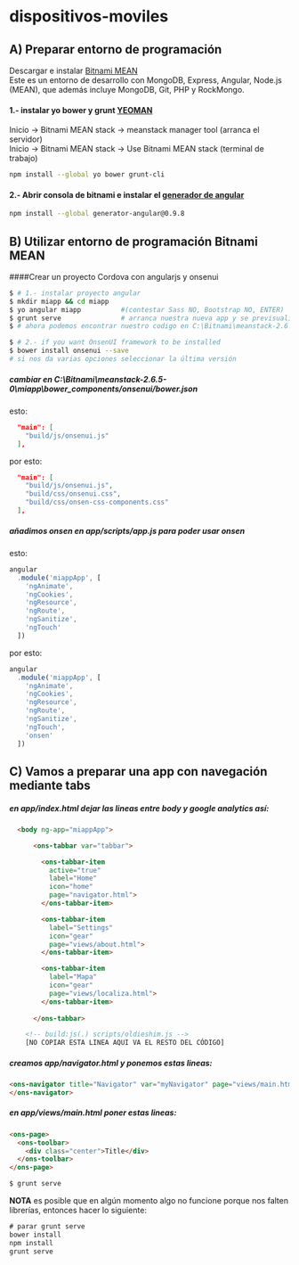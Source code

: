 dispositivos-moviles
====================

## A) Preparar entorno de programación
Descargar e instalar [Bitnami MEAN](https://bitnami.com/stack/mean)  
Este es un entorno de desarrollo con MongoDB, Express, Angular, Node.js (MEAN), que además incluye
 MongoDB, Git, PHP y RockMongo.   

#### 1.- instalar yo bower y grunt [YEOMAN](http://yeoman.io/codelab/setup.html)
Inicio -> Bitnami MEAN stack -> meanstack manager tool  (arranca el servidor)  
Inicio -> Bitnami MEAN stack -> Use Bitnami MEAN stack  (terminal de trabajo)

```bash
npm install --global yo bower grunt-cli
```
#### 2.- Abrir consola de bitnami e instalar el [generador de angular](https://github.com/yeoman/generator-angular)
```bash
npm install --global generator-angular@0.9.8
```


## B) Utilizar entorno de programación Bitnami MEAN
  
####Crear un proyecto Cordova con angularjs y onsenui
```bash
$ # 1.- instalar proyecto angular
$ mkdir miapp && cd miapp
$ yo angular miapp          #(contestar Sass NO, Bootstrap NO, ENTER)
$ grunt serve               # arranca nuestra nueva app y se previsualiza en http://localhost:9000
$ # ahora podemos encontrar nuestro codigo en C:\Bitnami\meanstack-2.6.5-0\miapp

$ # 2.- if you want OnsenUI framework to be installed
$ bower install onsenui --save
# si nos da varias opciones seleccionar la última versión
```
##### cambiar en C:\Bitnami\meanstack-2.6.5-0\miapp\bower_components/onsenui/bower.json
esto:
```json
  "main": [
    "build/js/onsenui.js"
  ],
```
por esto:
```json
  "main": [
    "build/js/onsenui.js",
    "build/css/onsenui.css",
    "build/css/onsen-css-components.css"
  ],
```

##### añadimos onsen en app/scripts/app.js para poder usar onsen
esto:
```javascript
angular
  .module('miappApp', [
    'ngAnimate',
    'ngCookies',
    'ngResource',
    'ngRoute',
    'ngSanitize',
    'ngTouch'
  ])
```
por esto:
```javascript
angular
  .module('miappApp', [
    'ngAnimate',
    'ngCookies',
    'ngResource',
    'ngRoute',
    'ngSanitize',
    'ngTouch',
    'onsen'
  ])
```

## C) Vamos a preparar una app con navegación mediante tabs
#####  en app/index.html dejar las lineas entre body y google analytics así:

```html
  <body ng-app="miappApp">

      <ons-tabbar var="tabbar">

        <ons-tabbar-item
          active="true"
          label="Home"
          icon="home"
          page="navigator.html">
        </ons-tabbar-item>

        <ons-tabbar-item
          label="Settings"
          icon="gear"
          page="views/about.html">
        </ons-tabbar-item>

        <ons-tabbar-item
          label="Mapa"
          icon="gear"
          page="views/localiza.html">
        </ons-tabbar-item>
        
      </ons-tabbar>

    <!-- build:js(.) scripts/oldieshim.js -->
    [NO COPIAR ESTA LINEA AQUI VA EL RESTO DEL CÓDIGO]
```

#####  creamos app/navigator.html y ponemos estas lineas:
```html
<ons-navigator title="Navigator" var="myNavigator" page="views/main.html">
</ons-navigator> 
```

#####  en app/views/main.html poner estas lineas:
```html
<ons-page>
  <ons-toolbar>
    <div class="center">Title</div>
  </ons-toolbar>
</ons-page>
```

```bash
$ grunt serve              
```


**NOTA** es posible que en algún momento algo no funcione porque nos falten librerías, entonces hacer lo siguiente:
```html
# parar grunt serve  
bower install
npm install
grunt serve
```


